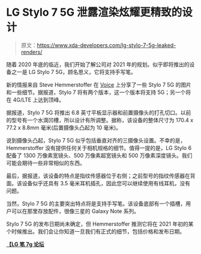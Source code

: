 # LG Stylo 7 5G 泄露渲染炫耀更精致的设计

> 原文：<https://www.xda-developers.com/lg-stylo-7-5g-leaked-renders/>

随着 2020 年底的临近，我们开始了解公司对 2021 年的规划。似乎即将推出的设备之一是 LG Stylo 7 5G，顾名思义，它将支持手写笔。

新的情报来自 Steve Hemmerstoffer 在 [Voice](https://www.voice.com/post/@onleaks/exclusive-lg-stylo-7-5g-first-look-lgs-samsung-galaxy-note-rival-1609246657-889557606) 上分享了一些 Stylo 7 5G 的图片和一些细节。据报道，Stylo 7 将有两个版本，这一个版本将支持 5G；另一个将在 4G/LTE 上达到顶峰。

据报道，Stylo 7 5G 将推出 6.8 英寸平板显示器和前置摄像头的打孔切口。以前的型号有一个水滴凹槽，所以设计有所调整。据称，该设备的整体尺寸为 170.4 x 77.2 x 8.8mm 毫米(后置摄像头凸起为 10 毫米)。

说到摄像头凸起，Stylo 7 5G 似乎包括垂直对齐的三摄像头设置。不幸的是，Hemmerstoffer 没有提供任何关于相机规格的细节。值得一提的是，LG Stylo 6 配备了 1300 万像素宽镜头、500 万像素超宽镜头和 500 万像素深度镜头。我们可能会期待一些非常相似的东西。

最后，据报道，该设备的特点是指纹传感器位于右侧；之前型号的指纹传感器在背面。该设备似乎还具有 3.5 毫米耳机插孔，因此您可以继续使用有线耳机，没有问题。

当然，Stylo 7 5G 的主要突出特点将是支持手写笔。该设备底部有一个插槽，用户可以在那里存放配件，很像三星的 Galaxy Note 系列。

Stylo 7 5G 的发布日期尚未确定，但 Hemmerstoffer 推测它将在 2021 年初的某个时候推出。我们会让你知道一旦我们有正式的细节，包括价格和发布日期。

**[【LG 笔 7g 论坛](https://forum.xda-developers.com/f/lg-stylo-7-5g.12059/)**